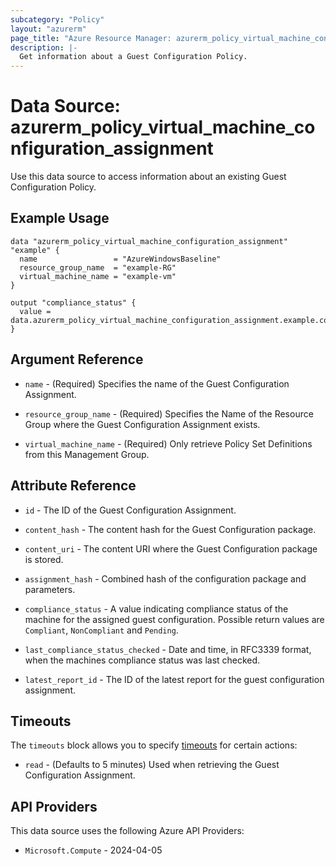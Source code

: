 ```yaml
---
subcategory: "Policy"
layout: "azurerm"
page_title: "Azure Resource Manager: azurerm_policy_virtual_machine_configuration_assignment"
description: |-
  Get information about a Guest Configuration Policy.
---
```


# Data Source: azurerm_policy_virtual_machine_configuration_assignment

Use this data source to access information about an existing Guest Configuration Policy.

## Example Usage

```hcl
data "azurerm_policy_virtual_machine_configuration_assignment" "example" {
  name                 = "AzureWindowsBaseline"
  resource_group_name  = "example-RG"
  virtual_machine_name = "example-vm"
}

output "compliance_status" {
  value = data.azurerm_policy_virtual_machine_configuration_assignment.example.compliance_status
}
```

## Argument Reference

* `name` - (Required) Specifies the name of the Guest Configuration Assignment.

* `resource_group_name` - (Required) Specifies the Name of the Resource Group where the Guest Configuration Assignment exists.

* `virtual_machine_name` - (Required) Only retrieve Policy Set Definitions from this Management Group.

## Attribute Reference

* `id` - The ID of the Guest Configuration Assignment.

* `content_hash` - The content hash for the Guest Configuration package.

* `content_uri` - The content URI where the Guest Configuration package is stored.

* `assignment_hash` - Combined hash of the configuration package and parameters.

* `compliance_status` - A value indicating compliance status of the machine for the assigned guest configuration. Possible return values are `Compliant`, `NonCompliant` and `Pending`.

* `last_compliance_status_checked` - Date and time, in RFC3339 format, when the machines compliance status was last checked.

* `latest_report_id` - The ID of the latest report for the guest configuration assignment.

## Timeouts

The `timeouts` block allows you to specify [timeouts](https://developer.hashicorp.com/terraform/language/resources/configure#define-operation-timeouts) for certain actions:

* `read` - (Defaults to 5 minutes) Used when retrieving the Guest Configuration Assignment.

## API Providers
<!-- This section is generated, changes will be overwritten -->
This data source uses the following Azure API Providers:

* `Microsoft.Compute` - 2024-04-05
